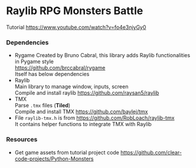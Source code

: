 # Raylib RPG Monsters Battle

Tutorial https://www.youtube.com/watch?v=fo4e3njyGy0

### Dependencies

- Rygame
  Created by Bruno Cabral, this library adds Raylib functionalities in Pygame style  
  https://github.com/brccabral/rygame  
  Itself has below dependencies  
- Raylib  
  Main library to manage window, inputs, screen  
  Compile and install raylib https://github.com/raysan5/raylib  
- TMX  
  Parse `.tmx` files (**Tiled**)  
  Compile and install TMX https://github.com/baylej/tmx  
- File `raylib-tmx.h` is from https://github.com/RobLoach/raylib-tmx  
  It contains helper functions to integrate TMX with Raylib  

### Resources

- Get game assets from tutorial project code https://github.com/clear-code-projects/Python-Monsters  

